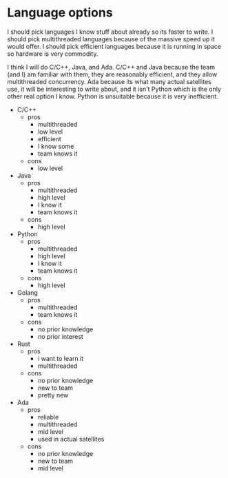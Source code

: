 # Language options

I should pick languages I know stuff about already so its faster to write. I should pick multithreaded languages because of the massive speed up it would offer. I should pick efficient languages because it is running in space so hardware is very commodity.

I think I will do C/C++, Java, and Ada. C/C++ and Java because the team (and I) am familiar with them, they are reasonably efficient, and they allow multithreaded concurrency. Ada because its what many actual satellites use, it will be interesting to write about, and it isn't Python which is the only other real option I know. Python is unsuitable because it is very inefficient.

- C/C++
	- pros
		- multithreaded
		- low level
		- efficient
		- I know some
		- team knows it
	- cons
		- low level
- Java
	- pros
		- multithreaded
		- high level
		- I know it
		- team knows it
	- cons
		- high level
- Python
	- pros
		- multithreaded
		- high level
		- I know it
		- team knows it
	- cons
		- high level
- Golang
	- pros
		- multithreaded
		- team knows it
	- cons
		- no prior knowledge
		- no prior interest
- Rust
	- pros
		- i want to learn it
		- multithreaded
	- cons
		- no prior knowledge
		- new to team
		- pretty new
- Ada
	- pros
		- reliable
		- multithreaded
		- mid level
		- used in actual satellites
	- cons
		- no prior knowledge
		- new to team
		- mid level